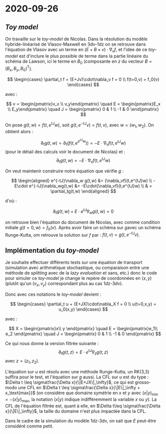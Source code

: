 # 2020-09-26

## *Toy model*

On travaille sur le *toy-model* de Nicolas. Dans la résolution du modèle hybride-linéarisé de Vlasov-Maxwell en 3dv-1dz on se retrouve dans l'équation de Vlasov avec un terme en $(E+B\times v)\cdot\nabla_v f$, et l'idée de ce *toy-model*  est d'inclure le plus possible de terme dans la partie linéaire du schéma de Lawson, ici le terme en $B_0$ (composante en $z$ du vecteur $B = (B_x,B_y,B_0)^\textsf{T}$).

$$
  \begin{cases}
    \partial_t f + (E+Jv)\cdot\nabla_v f = 0 \\
    f(t=0,v) = f_0(v)
  \end{cases}
$$

avec :

$$
  v = \begin{pmatrix}v_x \\ v_y\end{pmatrix}
    \quad
  E = \begin{pmatrix}E_x \\ E_y\end{pmatrix}
    \quad
  J = \begin{pmatrix} 0 & 1 \\ -1 & 0 \end{pmatrix}
$$

On pose $g(t,w) = f(t,e^{tJ}w)$, soit $g(t,e^{-tJ}v) = f(t,v)$, avec $w=(w_1,w_2)$. On obtient alors :

$$
  \partial_t g(t,w) = \partial_t\left(f(t,e^{e^{tJ}w}) \right) = -E\cdot\nabla_vf(t,e^{tJ}w)
$$
(pour le détail des calculs voir le document de Nicolas) et :
$$
  \partial_tg(t,w) = -E\cdot\nabla_vf(t,e^{tJ}w)
$$

On veut maintenir construire notre équation que vérifie $g$ :

$$
  \begin{aligned}
    e^{-tJ}\nabla_w g(t,w) &= (\nabla_vf)(t,e^{tJ}w) \\
    -E\cdot e^{-tJ}\nabla_wg(t,w) &= -E\cdot(\nabla_vf)(t,e^{tJ}w) \\
    & = \partial_tg(t,w)
  \end{aligned}
$$

d'où :

$$
  \partial_t g(t,w) + E\cdot e^{tJ}\nabla_wg(t,w) = 0
$$

on retrouve bien l'équation du document de Nicolas, avec comme condition initiale $g(t=0,w) = f_0(v)$. Après avoir faire un schéma sur $g$avec un schéma Runge-Kutta, om retrouve la solution sur $f$ par : $f(t,v) = g(t,e^{-tJ}v)$.

## Implémentation du *toy-model*

Je souhaite effectuer différents tests sur une équation de transport (simulation avec arithmétique stochastique, ou comparaison entre une méthode de *splitting* avec de la *lazy evaluation* et sans, etc.) donc le code pour simuler ce *toy-model* je change le repère de coordonnées en $(x,y)$ (plutôt qu'un $(v_x,v_y)$ correspondant plus au cas 1dz-3dv).

Donc avec ces notations le *toy-model* devient :

$$
  \begin{cases}
    \partial_t u + (E+JX)\cdot\nabla_X f = 0 \\
    u(t=0,x,y) = u_0(x,y)
  \end{cases}
$$

avec :

$$
  X = \begin{pmatrix}x\\ y \end{pmatrix}
    \quad
  E = \begin{pmatrix}e_1\\ e_2 \end{pmatrix}
    \quad
  J = \begin{pmatrix} 0 & 1 \\ -1 & 0 \end{pmatrix}
$$

Ce qui nous donne la version filtrée suivante : $$\partial_t g(t,z) = E\cdot e^{tJ}\nabla_z g(t,z)$$ avec $z=(z_1,z_2)$.

L'équation sur $u$ est résolu avec une méthode Runge-Kutta, un RK(3,3) suffira pour le test, et l'équation sur $g$ aussi. La CFL sur $u$ est du type : $\Delta t \leq \sigma\frac{\Delta x}{\|E+JX\|_\infty}$, ce qui est grosso-modo une CFL en $\Delta t \leq \sigma\frac{\Delta x}{\|E\|_\infty + x_\text{max}}$ (on considère que domaine symétrie en $x$ et $y$ avec $(x|y)_\text{min} = -(x|y)_\text{max}$, la notation $(x|y)$ indique indifféremment la variable $x$ ou $y$). La CFL de l'équation filtrée est, quant à elle, en $\Delta t\leq \sigma\frac{\Delta x}{\|E\|_\infty}$, la taille du domaine n'est plus impactée dans la CFL.

Dans le cadre de la simulation du modèle 1dz-3dv, on sait que $E$ peut-être considéré comme petit.

